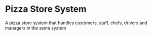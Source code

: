 # Pizza Store System
  A pizza store system that handles customers, staff, chefs, drivers and managers in the same system
